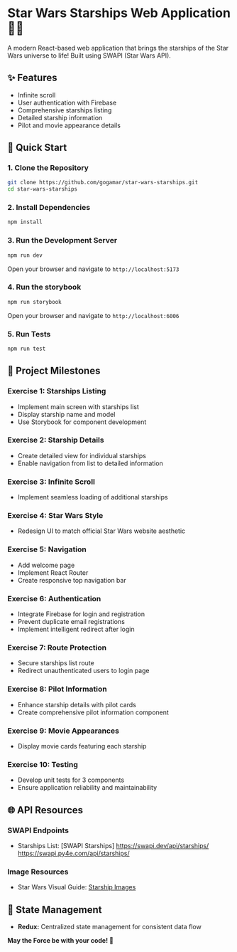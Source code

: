 # Star Wars Starships Web Application 🚀🌌

A modern React-based web application that brings the starships of the Star Wars universe to life! Built using SWAPI (Star Wars API).

## ✨ Features

- Infinite scroll
- User authentication with Firebase
- Comprehensive starships listing
- Detailed starship information
- Pilot and movie appearance details

## 🚀 Quick Start

### 1. Clone the Repository

```bash
git clone https://github.com/gogamar/star-wars-starships.git
cd star-wars-starships
```

### 2. Install Dependencies

```bash
npm install
```

### 3. Run the Development Server

```bash
npm run dev
```

Open your browser and navigate to `http://localhost:5173`

### 4. Run the storybook

```bash
npm run storybook
```

Open your browser and navigate to `http://localhost:6006`

### 5. Run Tests

```bash
npm run test
```

## 🎯 Project Milestones

### Exercise 1: Starships Listing

- Implement main screen with starships list
- Display starship name and model
- Use Storybook for component development

### Exercise 2: Starship Details

- Create detailed view for individual starships
- Enable navigation from list to detailed information

### Exercise 3: Infinite Scroll

- Implement seamless loading of additional starships

### Exercise 4: Star Wars Style

- Redesign UI to match official Star Wars website aesthetic

### Exercise 5: Navigation

- Add welcome page
- Implement React Router
- Create responsive top navigation bar

### Exercise 6: Authentication

- Integrate Firebase for login and registration
- Prevent duplicate email registrations
- Implement intelligent redirect after login

### Exercise 7: Route Protection

- Secure starships list route
- Redirect unauthenticated users to login page

### Exercise 8: Pilot Information

- Enhance starship details with pilot cards
- Create comprehensive pilot information component

### Exercise 9: Movie Appearances

- Display movie cards featuring each starship

### Exercise 10: Testing

- Develop unit tests for 3 components
- Ensure application reliability and maintainability

## 🌐 API Resources

### SWAPI Endpoints

- Starships List: [SWAPI Starships]
  https://swapi.dev/api/starships/
  https://swapi.py4e.com/api/starships/

### Image Resources

- Star Wars Visual Guide: [Starship Images](https://starwars-visualguide.com/)

## 🧰 State Management

- **Redux:** Centralized state management for consistent data flow

**May the Force be with your code! 🌟**

